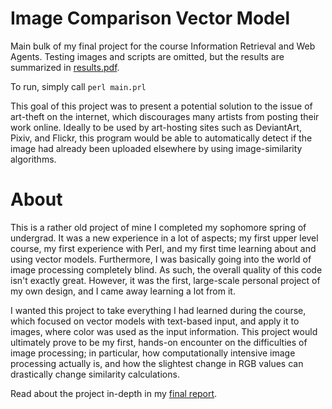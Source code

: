 # Image Comparison Vector Model
Main bulk of my final project for the course Information Retrieval and Web Agents. Testing images and scripts are omitted, but the results are summarized in [results.pdf](https://github.com/zorulo/Image-Comparison-Vector-Model/blob/master/results.pdf).

To run, simply call `perl main.prl`

This goal of this project was to present a potential solution to the issue of art-theft on the internet, which discourages many artists from posting their work online. Ideally to be used by art-hosting sites such as DeviantArt, Pixiv, and Flickr, this program would be able to automatically detect if the image had already been uploaded elsewhere by using image-similarity algorithms.

# About

This is a rather old project of mine I completed my sophomore spring of undergrad. It was a new experience in a lot of aspects; my first upper level course, my first experience with Perl, and my first time learning about and using vector models. Furthermore, I was basically going into the world of image processing completely blind. As such, the overall quality of this code isn't exactly great. However, it was the first, large-scale personal project of my own design, and I came away learning a lot from it.

I wanted this project to take everything I had learned during the course, which focused on vector models with text-based input, and apply it to images, where color was used as the input information. This project would ultimately prove to be my first, hands-on encounter on the difficulties of image processing; in particular, how computationally intensive image processing actually is, and how the slightest change in RGB values can drastically change similarity calculations.

Read about the project in-depth in my [final report](https://github.com/zorulo/Image-Comparison-Vector-Model/blob/master/writeup.pdf).
